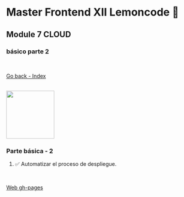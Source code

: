 # Master Frontend XII Lemoncode 🍋

## Module 7 CLOUD

### básico parte 2

<br>

[Go back - Index](https://github.com/MiguelJiRo/Master-Frontend-XII-Lemoncode)

<br>

<img align="center" src="https://media.giphy.com/media/7j2hfyeVcDtf2/giphy.gif" width="128px">

<br>

### Parte básica - 2

<ol>
    <li>✅ Automatizar el proceso de despliegue.</li>
</ol>

<br>

[Web gh-pages](https://migueljiro.github.io/Master-Frontend-XII-Lemoncode-Module-7-Cloud-Basico-2/)
